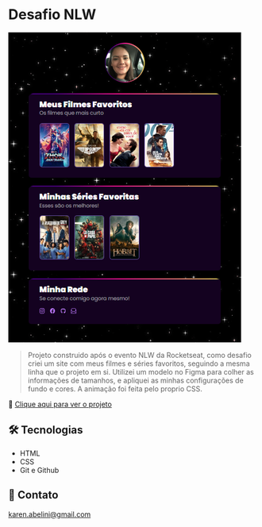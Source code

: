 # Desafio NLW

![preview](.github/preview.png)


> Projeto construido após o evento NLW da Rocketseat, como desafio criei um site com meus filmes e séries favoritos, seguindo a mesma linha que o projeto em si. Utilizei um modelo no Figma para colher as informações de tamanhos, e apliquei as minhas configurações de fundo e cores. A animação foi feita pelo proprio CSS.

🔗 [Clique aqui para ver o projeto](https://karenveras.github.io/Desafio-explorer/)


## 🛠 Tecnologias

- HTML
- CSS
- Git e Github

## 💌 Contato

karen.abelini@gmail.com